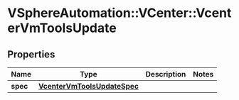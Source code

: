 # VSphereAutomation::VCenter::VcenterVmToolsUpdate

## Properties
Name | Type | Description | Notes
------------ | ------------- | ------------- | -------------
**spec** | [**VcenterVmToolsUpdateSpec**](VcenterVmToolsUpdateSpec.md) |  | 


